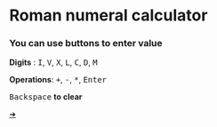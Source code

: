 # Roman numeral calculator

### You can use buttons to enter value

**Digits** : <kbd>I</kbd>, <kbd>V</kbd>, <kbd>X</kbd>, <kbd>L</kbd>, <kbd>C</kbd>, <kbd>D</kbd>, <kbd>M</kbd>

**Operations**: <kbd>+</kbd>, <kbd>-</kbd>, <kbd>*</kbd>, <kbd>Enter</kbd>

<kbd>Backspace</kbd> **to clear**

[➜](https://romanzhh.github.io/calculator/)
